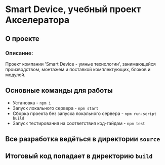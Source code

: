 # Smart Device, учебный проект Акселератора
## О проекте
### Описание:
Проект компании 'Smart Device - умные технологии', занимающейся производством, монтажем и поставкой комплектующих, блоков и модулей.
## Основные команды для работы
* Установка - `npm i`
* Запуск локального сервера - `npm start`
* Сборка проекта без запуска локального сервера - `npm run-script build`
* Запуск тестирования на соответствия код-гайдам - `npm test`

## Все разработка ведёться в директории `source`
## Итоговый код попадает в директорию `build`

